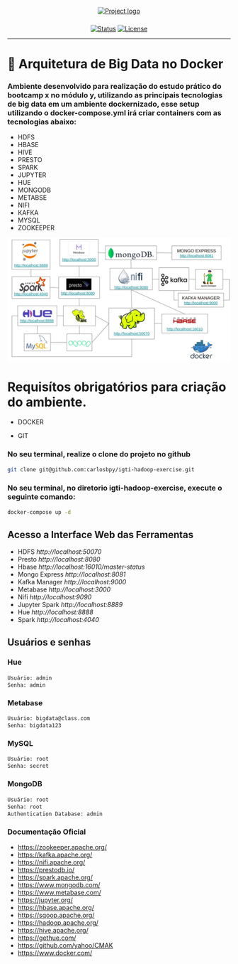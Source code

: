 
<p align="center">
  <a href="" rel="noopener">
 <img width=210px height=200px src="https://media-exp1.licdn.com/dms/image/C4D0BAQG7OjFosqn9dA/company-logo_200_200/0/1625776698161?e=2159024400&v=beta&t=1yvuOj8Q0MbxulP1hEfwjY5U55aU8VdBW77FNJISzpI" alt="Project logo"></a>
</p>

<h3 align="center"></h3>

<div align="center">

[![Status](https://img.shields.io/badge/status-active-success.svg)]()
[![License](https://img.shields.io/badge/license-MIT-blue.svg)](/LICENSE)

</div>

---
# 📝 Arquitetura de Big Data no Docker <a name = "about"></a>

### Ambiente desenvolvido para realização do estudo prático do bootcamp x no módulo y, utilizando as principais tecnologias de big data em um ambiente dockernizado, esse setup utilizando o docker-compose.yml irá criar containers com as tecnologias abaixo:

- HDFS
- HBASE
- HIVE
- PRESTO
- SPARK
- JUPYTER
- HUE
- MONGODB
- METABSE
- NIFI
- KAFKA
- MYSQL
- ZOOKEEPER

![Ecossistema](docs/img/bigdata.jpeg)

# Requisítos obrigatórios para criação do ambiente.

- DOCKER

- GIT

### No seu terminal, realize o clone do projeto no github

```bash
git clone git@github.com:carlosbpy/igti-hadoop-exercise.git
```

### No seu terminal, no diretorio igti-hadoop-exercise, execute o seguinte comando:
```bash
docker-compose up -d
```        


## Acesso a Interface Web das Ferramentas
 
* HDFS *http://localhost:50070*
* Presto *http://localhost:8080*
* Hbase *http://localhost:16010/master-status*
* Mongo Express *http://localhost:8081*
* Kafka Manager *http://localhost:9000*
* Metabase *http://localhost:3000*
* Nifi *http://localhost:9090*
* Jupyter Spark *http://localhost:8889*
* Hue *http://localhost:8888*
* Spark *http://localhost:4040*

## Usuários e senhas

   ### Hue
    Usuário: admin
    Senha: admin

   ### Metabase
    Usuário: bigdata@class.com
    Senha: bigdata123 

   ### MySQL
    Usuário: root
    Senha: secret
   
   ### MongoDB
    Usuário: root
    Senha: root
    Authentication Database: admin



### Documentação Oficial
* https://zookeeper.apache.org/
* https://kafka.apache.org/
* https://nifi.apache.org/
* https://prestodb.io/
* https://spark.apache.org/
* https://www.mongodb.com/
* https://www.metabase.com/
* https://jupyter.org/
* https://hbase.apache.org/
* https://sqoop.apache.org/
* https://hadoop.apache.org/
* https://hive.apache.org/
* https://gethue.com/
* https://github.com/yahoo/CMAK
* https://www.docker.com/
